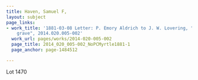 ```yaml
---
title: Haven, Samuel F,
layout: subject
page_links:
- work_title: '1881-03-08 Letter: P. Emory Aldrich to J. W. Lovering, "no pc myrtle
    grave", 2014.020.005-002'
  work_url: pages/works/2014-020-005-002
  page_title: 2014_020_005-002_NoPCMyrtle1881-1
  page_anchor: page-1484512

---
```

<p>Lot 1470</p>